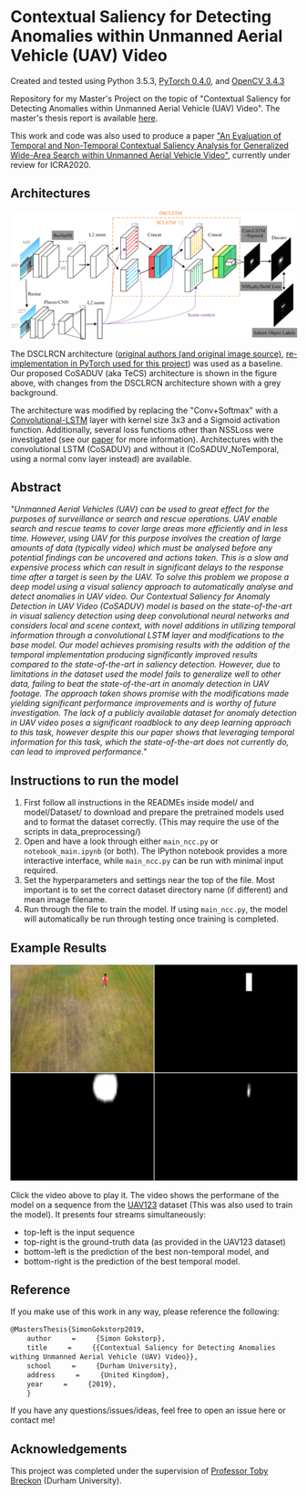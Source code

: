 # Contextual Saliency for Detecting Anomalies within Unmanned Aerial Vehicle (UAV) Video

Created and tested using Python 3.5.3, [PyTorch 0.4.0](https://pytorch.org/), and [OpenCV 3.4.3](https://opencv.org/)

Repository for my Master's Project on the topic of "Contextual Saliency for Detecting Anomalies within Unmanned Aerial Vehicle (UAV) Video". The master's thesis report is available [here](https://github.com/Hoclor/CoSADUV-Contextual-Saliency-for-Detecting-Anomalies-in-UAV-Video/blob/master/Contextual_Saliency_for_Detecting_Anomalies_within_Unmanned_Aerial_Vehicle_(UAV)_Video.pdf).

This work and code was also used to produce a paper ["An Evaluation of Temporal and Non-Temporal Contextual Saliency Analysis for Generalized Wide-Area Search within Unmanned Aerial Vehicle Video"](https://github.com/Hoclor/CoSADUV-Contextual-Saliency-for-Detecting-Anomalies-in-UAV-Video/blob/master/Temporal_Contextual_Saliency_for_Wide_Area_Search_in_UAV_Video.pdf), currently under review for ICRA2020.

## Architectures

![Original DSCLRCN Architecture](https://github.com/Hoclor/CoSADUV-Contextual-Saliency-for-Detecting-Anomalies-in-UAV-Video/blob/master/images/CoSADUV.png "Our proposed CoSADUV architecture")

The DSCLRCN architecture ([original authors (and original image source)](https://github.com/nian-liu/DSCLRCN), [re-implementation in PyTorch used for this project](https://github.com/AAshqar/DSCLRCN-PyTorch)) was used as a baseline. Our proposed CoSADUV (aka TeCS) architecture is shown in the figure above, with changes from the DSCLRCN architecture shown with a grey background.

The architecture was modified by replacing the "Conv+Softmax" with a [Convolutional-LSTM](https://github.com/ndrplz/ConvLSTM_pytorch) layer with kernel size 3x3 and a Sigmoid activation function. Additionally, several loss functions other than NSSLoss were investigated (see our [paper](https://github.com/Hoclor/CoSADUV-Contextual-Saliency-for-Detecting-Anomalies-in-UAV-Video/blob/master/paper.pdf) for more information). Architectures with the convolutional LSTM (CoSADUV) and without it (CoSADUV_NoTemporal, using a normal conv layer instead) are available.

## Abstract

*"Unmanned Aerial Vehicles (UAV) can be used to great effect for the purposes of surveillance or search and rescue operations. UAV enable search and rescue teams to cover large areas more efficiently and in less time. However, using UAV for this purpose involves the creation of large amounts of data (typically video) which must be analysed before any potential findings can be uncovered and actions taken. This is a slow and expensive process which can result in significant delays to the response time after a target is seen by the UAV. To solve this problem we propose a deep model using a visual saliency approach to automatically analyse and detect anomalies in UAV video. Our Contextual Saliency for Anomaly Detection in UAV Video (CoSADUV) model is based on the state-of-the-art in visual saliency detection using deep convolutional neural networks and considers local and scene context, with novel additions in utilizing temporal information through a convolutional LSTM layer and modifications to the base model. Our model achieves promising results with the addition of the temporal implementation producing significantly improved results compared to the state-of-the-art in saliency detection. However, due to limitations in the dataset used the model fails to generalize well to other data, failing to beat the state-of-the-art in anomaly detection in UAV footage. The approach taken shows promise with the modifications made yielding significant performance improvements and is worthy of future investigation. The lack of a publicly available dataset for anomaly detection in UAV video poses a significant roadblock to any deep learning approach to this task, however despite this our paper shows that leveraging temporal information for this task, which the state-of-the-art does not currently do, can lead to improved performance."*

## Instructions to run the model
1. First follow all instructions in the READMEs inside model/ and model/Dataset/ to download and prepare the pretrained models used and to format the dataset correctly. (This may require the use of the scripts in data_preprocessing/)
2. Open and have a look through either `main_ncc.py` or `notebook_main.ipynb` (or both). The IPython notebook provides a more interactive interface, while `main_ncc.py` can be run with minimal input required.
3. Set the hyperparameters and settings near the top of the file. Most important is to set the correct dataset directory name (if different) and mean image filename.
4. Run through the file to train the model. If using `main_ncc.py`, the model will automatically be run through testing once training is completed.

## Example Results


[![Example](https://github.com/Hoclor/CoSADUV-Contextual-Saliency-for-Detecting-Anomalies-in-UAV-Video/blob/master/images/person7_thumbnail.PNG)](https://youtu.be/9qyMTolKbqc)

Click the video above to play it. The video shows the performane of the model on a sequence from the [UAV123](https://uav123.org/) dataset (This was also used to train the model). It presents four streams simultaneously:
- top-left is the input sequence
- top-right is the ground-truth data (as provided in the UAV123 dataset)
- bottom-left is the prediction of the best non-temporal model, and
- bottom-right is the prediction of the best temporal model.

## Reference

If you make use of this work in any way, please reference the following:

```
@MastersThesis{SimonGokstorp2019,
    author     =     {Simon Gokstorp},
    title     =     {{Contextual Saliency for Detecting Anomalies withing Unmanned Aerial Vehicle (UAV) Video}},
    school     =     {Durham University},
    address     =     {United Kingdom},
    year     =     {2019},
    }
```

If you have any questions/issues/ideas, feel free to open an issue here or contact me!

## Acknowledgements

This project was completed under the supervision of [Professor Toby Breckon](https://github.com/tobybreckon) (Durham University).
